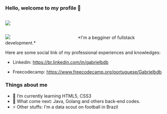 ### Hello, welcome to my profile 👋

<div class="img1">

<img src="https://i.makeagif.com/media/7-31-2015/qHnvjs.gif"></div>
<div class="img1">
<img src="https://media.tenor.com/ZF410FW-qecAAAAC/torcida-organizada-estadio.gif">
</div>
    <style>
    div.img1 {
        width: 45%;
        display: inline-block;
    }
</style>
*I'm a begginer of fullstack development.*

Here are some social link of my professional experiences and knowledges:

- Linkedin: https://br.linkedin.com/in/gabrielbdb

- Freecodecamp: https://www.freecodecamp.org/portuguese/Gabrielbdb

### Things about me ###
- 🌱 I’m currently learning HTML5, CSS3
- 🤔 What come next: Java, Golang and others back-end codes.
- ⚡ Other stuffs: I'm a data scout on football in Brazil
<!--
**gabrielbdb/gabrielbdb** is a ✨ _special_ ✨ repository because its `README.md` (this file) appears on your GitHub profile.

Here are some ideas to get you started:

- 🔭 I’m currently working on ...
- 👯 I’m looking to collaborate on ...
- 🤔 I’m looking for help with ...
- 💬 Ask me about ...
- 📫 How to reach me: ...
- 😄 Pronouns: ...
- ⚡ Fun fact: ...
-->
